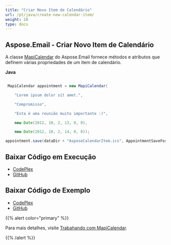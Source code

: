 ```yaml
---
title: "Criar Novo Item de Calendário"
url: /pt/java/create-new-calendar-item/
weight: 10
type: docs
---
```


## **Aspose.Email - Criar Novo Item de Calendário**
A classe [MapiCalendar](https://apireference.aspose.com/email/java/com.aspose.email/mapicalendar) do Aspose.Email fornece métodos e atributos que definem várias propriedades de um item de calendário.

**Java**

``` java

 MapiCalendar appointment = new MapiCalendar(

    "Lorem ipsum dolor sit amet.",

    "Compromisso",

    "Esta é uma reunião muito importante :)",

    new Date(2012, 10, 2, 13, 0, 0),

    new Date(2012, 10, 2, 14, 0, 0));

appointment.save(dataDir + "AsposeCalendarItem.ics", AppointmentSaveFormat.Ics);

```
## **Baixar Código em Execução**
- [CodePlex](https://archive.codeplex.com/?p=asposeemailjavaapachepoi)
- [GitHub](https://github.com/aspose-email/Aspose.Email-for-Java/releases/tag/Aspose.Email_Java_for_Apache_POI-v1.0.0)
## **Baixar Código de Exemplo**
- [CodePlex](https://archive.codeplex.com/?p=asposeemailjavaapachepoi#src/main/java/com/aspose/email/examples/asposefeatures/appointments/createcalenderitem/AsposeNewCalenderItems.java)
- [GitHub](https://github.com/aspose-email/Aspose.Email-for-Java/blob/master/Plugins/Aspose_Email_for_Apache_POI/src/main/java/com/aspose/email/examples/asposefeatures/appointments/createcalenderitem/AsposeNewCalenderItems.java)

{{% alert color="primary" %}} 

Para mais detalhes, visite [Trabahando com MapiCalendar](/email/java/working-with-mapicalendar/).

{{% /alert %}}